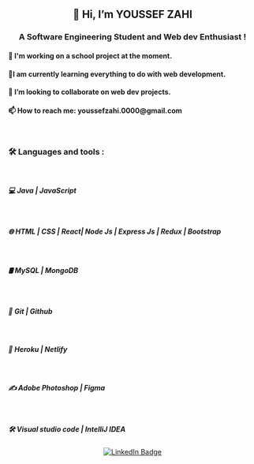 <div align="center">
  <h2> 👋 Hi, I’m YOUSSEF ZAHI </h2>
  <h3> A Software Engineering Student and  Web dev Enthusiast ! </h3>
</div>

<div align="left">
  <h4> 🔭 I'm working on a school project at the moment. </h4>
  <h4> 🌱I am currently learning everything to do with web development.</h4>
  <h4> 👯 I’m looking to collaborate on web dev projects. </h4>  
  <h4> 📫 How to reach me: youssefzahi.0000@gmail.com </h4>
</div>
<!-- 
- 🔭 I'm working on a school project at the moment. <br>
- 🌱I am currently learning everything to do with web development.<br>
- 👯 I’m looking to collaborate on web dev projects. <br>
- 📫 How to reach me: youssefzahi.0000@gmail.com <br> -->
<div align="left"> 
  &nbsp;<h3>🛠 Languages and tools :</h3>
  &nbsp;<h5>💻   Java | JavaScript </h5>
  &nbsp;<h5>🌐   HTML | CSS | React| Node Js | Express Js | Redux | Bootstrap </h4>
  &nbsp;<h5>🛢    MySQL | MongoDB  </h5>
  &nbsp;<h5>🔧   Git | Github </h5>
  &nbsp;<h5>🚀   Heroku | Netlify </h5>
  &nbsp;<h5>✍️   Adobe Photoshop | Figma </h5>
  &nbsp;<h5>🛠️   Visual studio code | IntelliJ IDEA</h5>
</div>

<div id="badges" align="center">
  <a href="https://www.linkedin.com/in/youssef-zahi/">
    <img src="https://img.shields.io/badge/LinkedIn-blue?style=for-the-badge&logo=linkedin&logoColor=white" alt="LinkedIn Badge"/>
  </a>
  
</div>
<!-- ![Visitor Count](https://profile-counter.glitch.me/youzhoo/count.svg) -->
<div align="center">    
<!-- <img height="180em" src="https://github-readme-stats.vercel.app/api?username=youzh00&show_icons=true&hide_border=true&&count_private=true&include_all_commits=true" /> -->
<!--   http://github-readme-streak-stats.herokuapp.com?user=your-github-username&theme=dark&background=000000)](https://git.io/streak-stats -->
</div>
